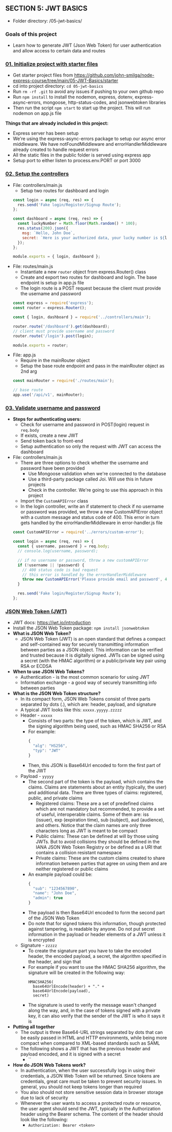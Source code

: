 ## SECTION 5: JWT BASICS
- Folder directory: /05-jwt-basics/

### Goals of this project
- Learn how to generate JWT (Json Web Token) for user authentication and allow access to certain data and routes

### [01. Initialize project with starter files]()
- Get starter project files from https://github.com/john-smilga/node-express-course/tree/main/05-JWT-Basics/starter
- cd into project directory: `cd 05-jwt-basics`
- Run `rm -rf .git` to avoid any issues if pushing to your own github repo
- Run `npm install` to install the nodemon, express, dotenv, express-async-errors, mongoose, http-status-codes, and jsonwebtoken libraries
- Then run the script `npm start` to start up the project. This will run nodemon on app.js file

**Things that are already included in this project:**
- Express server has been setup
- We're using the express-async-errors package to setup our async error middleware. We have notFoundMiddleware and errorHandlerMiddleware already created to handle request errors
- All the static files in the public folder is served using express app
- Setup port to either listen to process.env.PORT or port 3000

### [02. Setup the controllers]()
- File: controllers/main.js
  - Setup two routes for dashboard and login
  ```js
  const login = async (req, res) => {
    res.send('Fake login/Register/Signup Route');
  };

  const dashboard = async (req, res) => {
    const luckyNumber = Math.floor(Math.random() * 100);
    res.status(200).json({
      msg: `Hello, John Doe`,
      secret: `Here is your authorized data, your lucky number is ${luckyNumber}`
    });
  };

  module.exports = { login, dashboard };
  ```
- File: routes/main.js
  - Instantiate a new `router` object from express.Router() class
  - Create and export two routes for dashboard and login. The base endpoint is setup in app.js file
  - The login route is a POST request because the client must provide the username and password
  ```js
  const express = require('express');
  const router = express.Router();

  const { login, dashboard } = require('../controllers/main');

  router.route('/dashboard').get(dashboard);
  // client must provide username and password
  router.route('/login').post(login);

  module.exports = router;
  ```
- File: app.js
  - Require in the mainRouter object
  - Setup the base route endpoint and pass in the mainRouter object as 2nd arg
  ```js
  const mainRouter = require('./routes/main');

  // base route
  app.use('/api/v1', mainRouter);
  ```

### [03. Validate username and password]()
- **Steps for authenticating users:**
  - Check for username and password in POST(login) request in `req.body`
  - If exists, create a new JWT
  - Send token back to front-end
  - Setup authentication so only the request with JWT can access the dashboard
- File: controllers/main.js
  - There are three options to check whether the username and password have been provided
    - Use Mongoose validation when we're connected to the database
    - Use a third-party package called Joi. Will use this in future projects
    - Check in the controller. We're going to use this approach in this project
  - Import the `CustomAPIError` class
  - In the login controller, write an if statement to check if no username or password was provided, we throw a new CustomAPIError object with a custom message and status code of 400. This error in turn gets handled by the errorHandlerMiddleware in error-handler.js file
  ```js
  const CustomAPIError = require('../errors/custom-error');

  const login = async (req, res) => {
    const { username, password } = req.body;
    // console.log(username, password);

    // if no username or password, throw a new customAPIError
    if (!username || !password) {
      // 400 status code is bad request
      // this error is handled by the errorHandlerMiddleware
      throw new CustomAPIError('Please provide email and password', 400);
    }

    res.send('Fake login/Register/Signup Route');
  };
  ```

### [JSON Web Token (JWT)]()
- JWT docs: https://jwt.io/introduction
- Install the JSON Web Token package: `npm install jsonwebtoken`
- **What is JSON Web Token?**
  - JSON Web Token (JWT) is an open standard that defines a compact and self-contained way for securely transmitting information between parties as a JSON object. This information can be verified and trusted because it is digitally signed. JWTs can be signed using a secret (with the HMAC algorithm) or a public/private key pair using RSA or ECDSA
- **When to use JSON Web Tokens?**
  - Authentication - is the most common scenario for using JWT
  - Information exchange - a good way of securely transmitting info between parties
- **What is the JSON Web Token structure?**
  - In its compact form, JSON Web Tokens consist of three parts separated by dots (.), which are: header, payload, and signature
  - A typical JWT looks like this: `xxxxx.yyyyy.zzzzz`
  - Header - `xxxxx`
    - Consists of two parts: the type of the token, which is JWT, and the signing algorithm being used, such as HMAC SHA256 or RSA
    - For example:
      ```js
      {
        "alg": "HS256",
        "typ": "JWT"
      }
      ```
    - Then, this JSON is Base64Url encoded to form the first part of the JWT
  - Payload - `yyyyy`
    - The second part of the token is the payload, which contains the claims. Claims are statements about an entity (typically, the user) and additional data. There are three types of claims: registered, public, and private claims
      - Registered claims: These are a set of predefined claims which are not mandatory but recommended, to provide a set of useful, interoperable claims. Some of them are: iss (issuer), exp (expiration time), sub (subject), aud (audience), and others. Notice that the claim names are only three characters long as JWT is meant to be compact
      - Public claims: These can be defined at will by those using JWTs. But to avoid collisions they should be defined in the IANA JSON Web Token Registry or be defined as a URI that contains a collision resistant namespace
      - Private claims: These are the custom claims created to share information between parties that agree on using them and are neither registered or public claims
    - An example payload could be:
      ```js
      {
        "sub": "1234567890",
        "name": "John Doe",
        "admin": true
      }
      ```
    - The payload is then Base64Url encoded to form the second part of the JSON Web Token
    - Do note that for signed tokens this information, though protected against tampering, is readable by anyone. Do not put secret information in the payload or header elements of a JWT unless it is encrypted
  - Signature - `zzzzz`
    - To create the signature part you have to take the encoded header, the encoded payload, a secret, the algorithm specified in the header, and sign that
    - For example if you want to use the HMAC SHA256 algorithm, the signature will be created in the following way:
      ```JS
      HMACSHA256(
        base64UrlEncode(header) + "." +
        base64UrlEncode(payload),
        secret)
      ```
    - The signature is used to verify the message wasn't changed along the way, and, in the case of tokens signed with a private key, it can also verify that the sender of the JWT is who it says it is
- **Putting all together**
  - The output is three Base64-URL strings separated by dots that can be easily passed in HTML and HTTP environments, while being more compact when compared to XML-based standards such as SAML
  - The following shows a JWT that has the previous header and payload encoded, and it is signed with a secret
    - ``
- **How do JSON Web Tokens work?**
  - In authentication, when the user successfully logs in using their credentials, a JSON Web Token will be returned. Since tokens are credentials, great care must be taken to prevent security issues. In general, you should not keep tokens longer than required
  - You also should not store sensitive session data in browser storage due to lack of security
  - Whenever the user wants to access a protected route or resource, the user agent should send the JWT, typically in the Authorization header using the Bearer schema. The content of the header should look like the following:
    - `Authorization: Bearer <token>`
